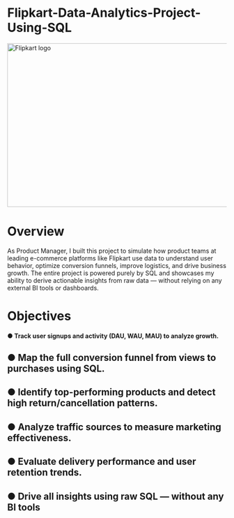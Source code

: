 # Flipkart-Data-Analytics-Project-Using-SQL
<img width="666" height="375" alt="Flipkart logo" src="https://github.com/user-attachments/assets/665dbc33-2639-42c7-8ee6-bf12e0371214" />

#  Overview
As  Product  Manager,  I  built  this  project  to  simulate  how  product  teams  at  leading 
e-commerce  platforms  like  Flipkart  use  data  to  understand  user  behavior,  optimize  conversion 
funnels,  improve  logistics,  and  drive  business  growth.  The  entire  project  is  powered  purely  by 
SQL  and  showcases  my  ability  to  derive  actionable  insights  from  raw  data  —  without  relying  on 
any external BI tools or dashboards. 

# Objectives
#### ●  Track user signups and activity (DAU, WAU, MAU) to analyze growth. 
## ●  Map the full conversion funnel from views to purchases using SQL. 
## ●  Identify top-performing products and detect high return/cancellation patterns. 
## ●  Analyze traffic sources to measure marketing effectiveness. 
## ●  Evaluate delivery performance and user retention trends. 
## ●  Drive all insights using raw SQL — without any BI tools 

